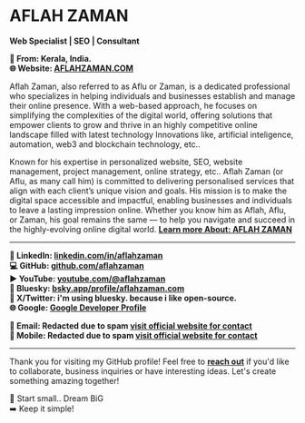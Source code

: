 # AFLAH ZAMAN  
**Web Specialist | SEO | Consultant**  

**📍 From: Kerala, India.**    
**🌐 Website: [AFLAHZAMAN.COM](https://aflahzaman.com/)**  

Aflah Zaman, also referred to as Aflu or Zaman, is a dedicated professional who specializes in helping individuals and businesses establish and manage their online presence. With a web-based approach, he focuses on simplifying the complexities of the digital world, offering solutions that empower clients to grow and thrive in an highly competitive online landscape filled with latest technology Innovations like, artificial inteligence, automation, web3 and blockchain technology, etc..

Known for his expertise in personalized website, SEO, website management, project management, online strategy, etc.. Aflah Zaman (or Aflu, as many call him) is committed to delivering personalised services that align with each client’s unique vision and goals. His mission is to make the digital space accessible and impactful, enabling businesses and individuals to leave a lasting impression online. Whether you know him as Aflah, Aflu, or Zaman, his goal remains the same — to help you navigate and succeed in the highly-evolving online digital world. **[Learn more About: AFLAH ZAMAN](https://aflahzaman.com/about/)**

---

**🪪 LinkedIn: [linkedin.com/in/aflahzaman](https://www.linkedin.com/in/aflahzaman)**  
**💻 GitHub: [github.com/aflahzaman](https://github.com/aflahzaman)**  
**▶️ YouTube: [youtube.com/@aflahzaman](https://www.youtube.com/@aflahzaman?sub_confirmation=1)**   
**🦋 Bluesky:  [bsky.app/profile/aflahzaman.com](https://bsky.app/profile/aflahzaman.com)**   
**🔗 X/Twitter: i'm using bluesky. because i like open-source.**      
**🌐 Google: [Google Developer Profile](https://g.dev/aflahzaman)**   

**📧 Email: Redacted due to spam [visit official website for contact](https://aflahzaman.com/)**   
**📱 Mobile: Redacted due to spam [visit official website for contact](https://aflahzaman.com/)**   

---

Thank you for visiting my GitHub profile! Feel free to **[reach out](https://aflahzaman.com/)** if you'd like to collaborate, business inquiries or have interesting ideas. Let's create something amazing together!

🚀 Start small.. Dream BiG  
➡️ Keep it simple!


